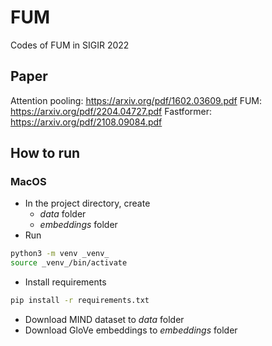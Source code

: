 # FUM
Codes of FUM in SIGIR 2022

## Paper

Attention pooling: https://arxiv.org/pdf/1602.03609.pdf
FUM: https://arxiv.org/pdf/2204.04727.pdf
Fastformer: https://arxiv.org/pdf/2108.09084.pdf

## How to run 

### MacOS
- In the project directory, create
  - _data_ folder
  - _embeddings_ folder
- Run 
```bash
python3 -m venv _venv_
source _venv_/bin/activate
```
- Install requirements
```bash
pip install -r requirements.txt
```
- Download MIND dataset to _data_ folder
- Download GloVe embeddings to _embeddings_ folder
